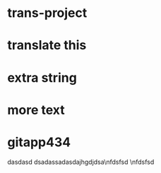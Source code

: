 # trans-project

# translate this

# extra string

# more text

# gitapp434
dasdasd dsadassadasdajhgdjdsa\nfdsfsd
\nfdsfsd
